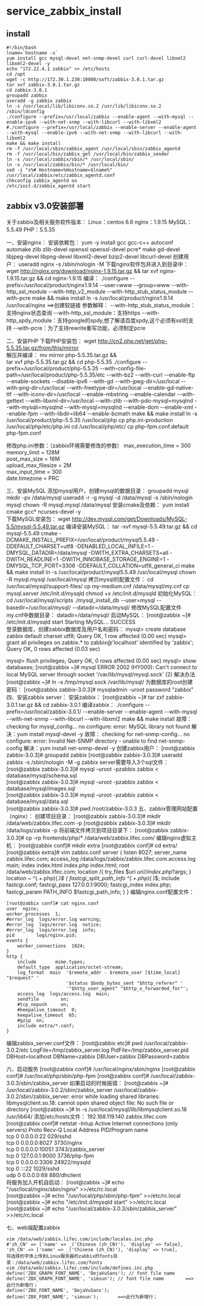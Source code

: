 # service_zabbix_install

## install

```
#!/bin/bash
lname=`hostname -s`
yum install gcc mysql-devel net-snmp-devel curl curl-devel libxml2 libxml2-devel -y
echo "172.22.4.1 zabbix" >> /etc/hosts
cd /opt
wget -c http://172.30.1.230:10008/soft/zabbix-3.0.1.tar.gz
tar xvf zabbix-3.0.1.tar.gz
cd zabbix-3.0.1
groupadd zabbix
useradd -g zabbix zabbix
ln -s /usr/local/lib/libiconv.so.2 /usr/lib/libiconv.so.2
/sbin/ldconfig
./configure --prefix=/usr/local/zabbix --enable-agent --with-mysql --enable-ipv6 --with-net-snmp --with-libcurl --with-libxml2
#./configure --prefix=/usr/local/zabbix --enable-server --enable-agent --with-mysql --enable-ipv6 --with-net-snmp --with-libcurl --with-libxml2
make && make install
rm -f /usr/local/sbin/zabbix_agent /usr/local/sbin/zabbix_agentd  
rm -f /usr/local/bin/zabbix_get /usr/local/bin/zabbix_sender  
ln -s /usr/local/zabbix/sbin/* /usr/local/sbin/
ln -s /usr/local/zabbix/bin/* /usr/local/bin/
sed -i "s%# Hostname=%Hostname=$lname%" /usr/local/zabbix/etc/zabbix_agentd.conf
chkconfig zabbix_agentd on
/etc/init.d/zabbix_agentd start
```

## zabbix v3.0安装部署

关于zabbix及相关服务软件版本：
Linux：centos 6.6
nginx：1.9.15
MySQL：5.5.49
PHP：5.5.35  

一、安装nginx：
安装依赖包：
yum -y install gcc gcc-c++ autoconf automake zlib zlib-devel openssl openssl-devel pcre* make gd-devel libjpeg-devel libpng-devel libxml2-devel bzip2-devel libcurl-devel
创建用户：
useradd nginx -s /sbin/nologin -M
下载nginx软件包并进入到目录中：
wget http://nginx.org/download/nginx-1.9.15.tar.gz && tar xvf nginx-1.9.15.tar.gz && cd nginx-1.9.15
 编译：
./configure --prefix=/usr/local/product/nginx1.9.14 --user=www --group=www --with-http_ssl_module --with-http_v2_module --with-http_stub_status_module --with-pcre
make && make install
ln -s /usr/local/product/nginx1.9.14 /usr/local/nginx    ==>创建软链接
参数解释：
--with-http_stub_status_module：支持nginx状态查询
--with-http_ssl_module：支持https
--with-http_spdy_module：支持google的spdy,想了解请百度spdy,这个必须有ssl的支持
--with-pcre：为了支持rewrite重写功能，必须制定pcre

二、安装PHP
下载PHP安装包：
wget http://cn2.php.net/get/php-5.5.35.tar.gz/from/this/mirror  
解压并编译：
mv mirror php-5.5.35.tar.gz &&  
tar xvf php-5.5.35.tar.gz && cd php-5.5.35
./configure --prefix=/usr/local/product/php-5.5.35 --with-config-file-path=/usr/local/product/php-5.5.35/etc --with-bz2 --with-curl --enable-ftp --enable-sockets --disable-ipv6 --with-gd --with-jpeg-dir=/usr/local --with-png-dir=/usr/local --with-freetype-dir=/usr/local --enable-gd-native-ttf --with-iconv-dir=/usr/local --enable-mbstring --enable-calendar --with-gettext --with-libxml-dir=/usr/local --with-zlib --with-pdo-mysql=mysqlnd --with-mysqli=mysqlnd --with-mysql=mysqlnd --enable-dom --enable-xml --enable-fpm --with-libdir=lib64 --enable-bcmath
make && make install
ln -s /usr/local/product/php-5.5.35 /usr/local/php
cp php.ini-production /usr/local/php/etc/php.ini
cd /usr/local/php/etc/
cp php-fpm.conf.default php-fpm.conf

修改php.ini参数：（zabbix环境需要修改的参数）
max_execution_time = 300  
memory_limit = 128M  
post_max_size = 16M  
upload_max_filesize = 2M  
max_input_time = 300  
date.timezone = PRC  

三、安装MySQL
添加mysql用户，创建mysql的数据目录：
groupadd mysql
mkdir -pv /data/mysql
useradd -r -g mysql -d /data/mysql -s /sbin/nologin mysql
chown -R mysql.mysql /data/mysql
安装cmake及依赖：
yum install cmake gcc* ncurses-devel -y  
下载MySQL安装包：
wget http://dev.mysql.com/get/Downloads/MySQL-5.5/mysql-5.5.49.tar.gz
编译安装MySQL：
tar -xvf mysql-5.5.49.tar.gz && cd mysql-5.5.49
cmake -DCMAKE_INSTALL_PREFIX=/usr/local/product/mysql5.5.49 -DDEFAULT_CHARSET=utf8 -DENABLED_LOCAL_INFILE=1 -DMYSQL_DATADIR=/data/mysql -DWITH_EXTRA_CHARSETS=all -DWITH_READLINE=1 -DWITH_INNOBASE_STORAGE_ENGINE=1 -DMYSQL_TCP_PORT=3306 -DDEFAULT_COLLATION=utf8_general_ci
make && make install
ln -s /usr/local/product/mysql5.5.49 /usr/local/mysql
chown -R mysql.mysql /usr/local/mysql
拷贝mysql的配置文件：
cd /usr/local/mysql/support-files/
cp my-medium.cnf /data/mysql/my.cnf
cp mysql.server /etc/init.d/mysqld
chmod +x /etc/init.d/mysqld
初始化MySQL：
cd /usr/local/mysql/scripts
./mysql_install_db --user=mysql --basedir=/usr/local/mysql/ --datadir=/data/mysql/
修改MySQL配置文件my.cnf中数据目录：
datadir=/data/mysql/
启动MySQL：
[root@zabbix ~]# /etc/init.d/mysqld start
Starting MySQL... SUCCESS  
登录数据库，创建zabbix数据库及用户名和密码：
mysql> create database zabbix default charset utf8;
Query OK, 1 row affected (0.00 sec)
mysql> grant all privileges on zabbix.* to zabbix@'localhost' identified by 'zabbix';
Query OK, 0 rows affected (0.03 sec)

mysql> flush privileges;
Query OK, 0 rows affected (0.00 sec)
mysql> show databases;
[root@zabbix ~]# mysql
ERROR 2002 (HY000): Can't connect to local MySQL server through socket '/var/lib/mysql/mysql.sock' (2)
解决办法[root@zabbix ~]# ln -s /tmp/mysql.sock /var/lib/mysql/
为数据库的root创建密码：
[root@zabbix zabbix-3.0.3]# mysqladmin -uroot password  "zabbix"
四、安装zabbix server：
安装zabbix：
[root@zabbix ~]# tar zxf zabbix-3.0.1.tar.gz && cd zabbix-3.0.1
编译zabbix：
./configure --prefix=/usr/local/zabbix-3.0.1/ --enable-server --enable-agent --with-mysql --with-net-snmp --with-libcurl --with-libxml2
make && make install
故障：
checking for mysql_config... no
configure: error: MySQL library not found
解决：yum install mysql-devel -y
故障：
checking for net-snmp-config... no
configure: error: Invalid Net-SNMP directory - unable to find net-snmp-config
解决：yum install net-snmp-devel -y
创建zabbix用户：
[root@zabbix zabbix-3.0.3]# groupadd zabbix
[root@zabbix zabbix-3.0.3]# useradd zabbix -s /sbin/nologin -M -g
zabbix server需要导入3个sql文件：
[root@zabbix zabbix-3.0.3]# mysql -uroot -pzabbix zabbix < database/mysql/schema.sql  
[root@zabbix zabbix-3.0.3]# mysql -uroot -pzabbix zabbix < database/mysql/images.sql  
[root@zabbix zabbix-3.0.3]# mysql -uroot -pzabbix zabbix < database/mysql/data.sql  
[root@zabbix zabbix-3.0.3]# pwd
/root/zabbix-3.0.3
五、zabbix管理网站配置（nginx）：
创建项目目录：
[root@zabbix zabbix-3.0.3]# mkdir /data/web/zabbix.lifec.com -p
[root@zabbix zabbix-3.0.3]# mkdir /data/logs/zabbix -p
 将前端文件拷贝到项目目录下：
[root@zabbix zabbix-3.0.3]# cp -rp frontends/php/* /data/web/zabbix.lifec.com/
编辑nginx虚拟主机：
[root@zabbix conf]# mkdir extra
[root@zabbix conf]# cd extra/
[root@zabbix extra]# vim zabbix.conf
server {
listen 8027;
server_name zabbix.lifec.com;
access_log /data/logs/zabbix/zabbix.lifec.com.access.log main;
index index.html index.php index.html;
root /data/web/zabbix.lifec.com;
location /{
       try_files $uri $uri/ /index.php?$args;
}
location ~ ^(.+.php)(.*)$ {
       fastcgi_split_path_info ^(.+.php)(.*)$;
       include fastcgi.conf;
       fastcgi_pass 127.0.0.1:9000;
       fastcgi_index index.php;
       fastcgi_param PATH_INFO $fastcgi_path_info;
}
}
编辑nginx.conf配置文件：  

```
[root@zabbix conf]# cat nginx.conf
user  nginx;
worker_processes  1;
#error_log  logs/error.log warning;
#error_log  logs/error.log  notice;
#error_log  logs/error.log  info;
pid        logs/nginx.pid;
events {
    worker_connections  1024;
}
http {
    include       mime.types;
    default_type  application/octet-stream;
    log_format  main  '$remote_addr - $remote_user [$time_local] "$request" '
                      '$status $body_bytes_sent "$http_referer" '
                      '"$http_user_agent" "$http_x_forwarded_for"';
    access_log  logs/access.log  main;
    sendfile        on;
    #tcp_nopush     on;
    #keepalive_timeout  0;
    keepalive_timeout  65;
    #gzip  on;
    include extra/*.conf;
}  
```

编辑zabbix_server.conf文件：
  [root@zabbix etc]# pwd
  /usr/local/zabbix-3.0.2/etc
LogFile=/tmp/zabbix_server.log
PidFile=/tmp/zabbix_server.pid
DBHost=localhost
DBName=zabbix
DBUser=zabbix
DBPassword=zabbix

六、启动服务
[root@zabbix conf]# /usr/local/nginx/sbin/nginx
[root@zabbix conf]# /usr/local/php/sbin/php-fpm
[root@zabbix conf]# /usr/local/zabbix-3.0.3/sbin/zabbix_server
如果启动的时候报错：
  [root@zabbix ~]# /usr/local/zabbix-3.0.2/sbin/zabbix_server
  /usr/local/zabbix-3.0.2/sbin/zabbix_server: error while loading shared libraries: libmysqlclient.so.18: cannot open shared object file: No such file or directory
  [root@zabbix ~]# ln -s /usr/local/mysql/lib/libmysqlclient.so.18 /usr/lib64/
添加/etc/hosts文件：
192.168.119.140 zabbix.lifec.com
[root@zabbix conf]# netstat -lntup
Active Internet connections (only servers)
Proto Recv-Q Local Address    PID/Program name  
tcp        0 0.0.0.0:22      029/sshd  
tcp        0 0.0.0.0:8027    3730/nginx  
tcp        0 0.0.0.0:10051   3743/zabbix_server  
tcp        0 127.0.0.1:9000  3736/php-fpm  
tcp        0 0.0.0.0:3306    24922/mysqld  
tcp        0 :::22           1029/sshd  
udp       0 0.0.0.0:68       880/dhclient  
将服务加入开机自启动：
[root@zabbix ~]# echo "/usr/local/nginx/sbin/nginx" >>/etc/rc.local  
[root@zabbix ~]# echo "/usr/local/php/sbin/php-fpm" >>/etc/rc.local  
[root@zabbix ~]# echo "/etc/init.d/mysqld start" >>/etc/rc.local
[root@zabbix ~]# echo "/usr/local/zabbix-3.0.3/sbin/zabbix_server" >>/etc/rc.local

七、web端配置zabbix  

```
vim /data/web/zabbix.lifec.com/include/locales.inc.php
#'zh_CN' => ['name' => _('Chinese (zh_CN)'), 'display' => false],
'zh_CN' => ['name' => _('Chinese (zh_CN)'), 'display' => true],
将选择的字体上传到Linux服务器的zabbix的fonts目录：/data/web/zabbix.lifec.com/fonts
vim /data/web/zabbix.lifec.com/include/defines.inc.php
define('ZBX_GRAPH_FONT_NAME', 'DejaVuSans'); // font file name
define('ZBX_GRAPH_FONT_NAME', 'simsun'); // font file name        ==>此行为新增行；
define('ZBX_FONT_NAME', 'DejaVuSans');
define('ZBX_FONT_NAME', 'simsun');       ==>此行为新增行；  
```

